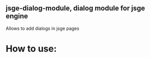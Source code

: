 ## jsge-dialog-module, dialog module for jsge engine

Allows to add dialogs in jsge pages

# How to use:
